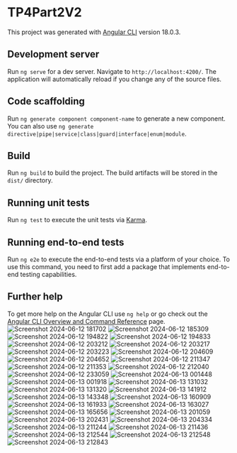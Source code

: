 # TP4Part2V2

This project was generated with [Angular CLI](https://github.com/angular/angular-cli) version 18.0.3.

## Development server

Run `ng serve` for a dev server. Navigate to `http://localhost:4200/`. The application will automatically reload if you change any of the source files.

## Code scaffolding

Run `ng generate component component-name` to generate a new component. You can also use `ng generate directive|pipe|service|class|guard|interface|enum|module`.

## Build

Run `ng build` to build the project. The build artifacts will be stored in the `dist/` directory.

## Running unit tests

Run `ng test` to execute the unit tests via [Karma](https://karma-runner.github.io).

## Running end-to-end tests

Run `ng e2e` to execute the end-to-end tests via a platform of your choice. To use this command, you need to first add a package that implements end-to-end testing capabilities.

## Further help

To get more help on the Angular CLI use `ng help` or go check out the [Angular CLI Overview and Command Reference](https://angular.dev/tools/cli) page.
![Screenshot 2024-06-12 181702](https://github.com/R-ELKADAH/TP4-Part2-V2/assets/81963279/b769e821-310b-40f5-bdad-27abc6887ecb)
![Screenshot 2024-06-12 185309](https://github.com/R-ELKADAH/TP4-Part2-V2/assets/81963279/6803ebf0-c9e2-410d-aa90-4ec3994762b3)
![Screenshot 2024-06-12 194822](https://github.com/R-ELKADAH/TP4-Part2-V2/assets/81963279/34a20337-0440-4bab-b07a-f52978b28cf2)
![Screenshot 2024-06-12 194833](https://github.com/R-ELKADAH/TP4-Part2-V2/assets/81963279/7810bae0-33a8-4023-8b2f-c942fa6f7e4c)
![Screenshot 2024-06-12 203212](https://github.com/R-ELKADAH/TP4-Part2-V2/assets/81963279/ceb09615-4e8f-4900-9a6d-c9c513e68a03)
![Screenshot 2024-06-12 203217](https://github.com/R-ELKADAH/TP4-Part2-V2/assets/81963279/3b51e374-ffdb-4ac1-a747-369b525f8f5b)
![Screenshot 2024-06-12 203223](https://github.com/R-ELKADAH/TP4-Part2-V2/assets/81963279/30f04125-0f6c-4e53-80ad-00637754feae)
![Screenshot 2024-06-12 204609](https://github.com/R-ELKADAH/TP4-Part2-V2/assets/81963279/4e6f3a81-edc1-4acb-ac1c-97bbc78868ee)
![Screenshot 2024-06-12 204652](https://github.com/R-ELKADAH/TP4-Part2-V2/assets/81963279/e1b41579-c3c1-4fe7-b165-d23a6df55d9b)
![Screenshot 2024-06-12 211347](https://github.com/R-ELKADAH/TP4-Part2-V2/assets/81963279/ff5108f4-2de7-4296-a24a-f26ab315d1d2)
![Screenshot 2024-06-12 211353](https://github.com/R-ELKADAH/TP4-Part2-V2/assets/81963279/46505bf3-3da4-4c5c-a028-7e1f100ddef4)
![Screenshot 2024-06-12 212040](https://github.com/R-ELKADAH/TP4-Part2-V2/assets/81963279/4a6a742a-b47c-4001-8d12-ceb22bf76e8d)
![Screenshot 2024-06-12 233059](https://github.com/R-ELKADAH/TP4-Part2-V2/assets/81963279/cd4c3d8a-93b2-4ecf-a503-05ab36d77b7f)
![Screenshot 2024-06-13 001448](https://github.com/R-ELKADAH/TP4-Part2-V2/assets/81963279/c61ee3e2-ec44-4ee8-9557-37e7a702db08)
![Screenshot 2024-06-13 001918](https://github.com/R-ELKADAH/TP4-Part2-V2/assets/81963279/b0790842-b2b3-4483-a75e-d6db57256286)
![Screenshot 2024-06-13 131032](https://github.com/R-ELKADAH/TP4-Part2-V2/assets/81963279/3714676a-d192-403e-9626-fe360840b3c2)
![Screenshot 2024-06-13 131320](https://github.com/R-ELKADAH/TP4-Part2-V2/assets/81963279/6e706532-fa5a-4181-a92c-bf5b53c13c30)
![Screenshot 2024-06-13 141912](https://github.com/R-ELKADAH/TP4-Part2-V2/assets/81963279/57f48649-c82f-49c0-9d2a-b674420cd9cc)
![Screenshot 2024-06-13 143348](https://github.com/R-ELKADAH/TP4-Part2-V2/assets/81963279/0753faae-b12e-41f7-ba5d-c6cd89cf5269)
![Screenshot 2024-06-13 160909](https://github.com/R-ELKADAH/TP4-Part2-V2/assets/81963279/316a77f1-f9f5-4c56-a85a-48239784eff5)
![Screenshot 2024-06-13 161933](https://github.com/R-ELKADAH/TP4-Part2-V2/assets/81963279/4078f969-7740-45a3-b731-215378d8deff)
![Screenshot 2024-06-13 163027](https://github.com/R-ELKADAH/TP4-Part2-V2/assets/81963279/8351a400-cc19-4769-88e5-2adf274de335)
![Screenshot 2024-06-13 165656](https://github.com/R-ELKADAH/TP4-Part2-V2/assets/81963279/f605fb91-fb53-4cbe-90ff-2ab021ff6fe8)
![Screenshot 2024-06-13 201059](https://github.com/R-ELKADAH/TP4-Part2-V2/assets/81963279/b5ca85b2-953e-4fea-9600-352b2beaea8b)
![Screenshot 2024-06-13 202431](https://github.com/R-ELKADAH/TP4-Part2-V2/assets/81963279/7292c0c2-a376-4c3b-81c0-1867a0a3934a)
![Screenshot 2024-06-13 204334](https://github.com/R-ELKADAH/TP4-Part2-V2/assets/81963279/b41bdf9e-a661-436c-a3fd-26e91fa381db)
![Screenshot 2024-06-13 211244](https://github.com/R-ELKADAH/TP4-Part2-V2/assets/81963279/1cc02e46-57a4-46c9-aa94-042b82147e4d)
![Screenshot 2024-06-13 211436](https://github.com/R-ELKADAH/TP4-Part2-V2/assets/81963279/6feca547-6765-43e2-b9a8-4db9b8f54cf3)
![Screenshot 2024-06-13 212544](https://github.com/R-ELKADAH/TP4-Part2-V2/assets/81963279/458e603d-72bc-40b6-9510-42fffa356f91)
![Screenshot 2024-06-13 212548](https://github.com/R-ELKADAH/TP4-Part2-V2/assets/81963279/1156ea1e-8d91-4ad8-98c8-7309ba177226)
![Screenshot 2024-06-13 212843](https://github.com/R-ELKADAH/TP4-Part2-V2/assets/81963279/a477456f-4daf-43da-8f0f-84709ec6fd21)


